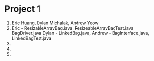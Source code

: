 # Project 1 
1. Eric Huang, Dylan Michalak, Andrew Yeow 
2. Eric - ResizableArrayBag.java, ResizeableArrayBagTest.java BagDriver.java
   Dylan - LinkedBag.java, 
   Andrew - BagInterface.java, LinkedBagTest.java
3. 
4. 
5. 